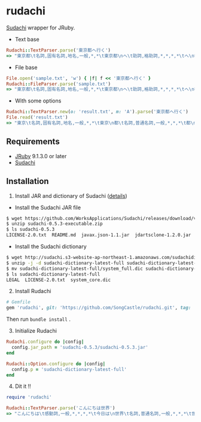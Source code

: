 # rudachi
[Sudachi](https://github.com/WorksApplications/Sudachi) wrapper for JRuby.

- Text base
```rb
Rudachi::TextParser.parse('東京都へ行く')
=> "東京都\t名詞,固有名詞,地名,一般,*,*\t東京都\nへ\t助詞,格助詞,*,*,*,*\tへ\n行く\t動詞,非自立可能,*,*,五段-カ行,終止形-一般\t行く\nEOS\n"
```

- File base
```rb
File.open('sample.txt', 'w') { |f| f << '東京都へ行く' }
Rudachi::FileParser.parse('sample.txt')
=> "東京都\t名詞,固有名詞,地名,一般,*,*\t東京都\nへ\t助詞,格助詞,*,*,*,*\tへ\n行く\t動詞,非自立可能,*,*,五段-カ行,終止形-一般\t行く\nEOS\n"
```

- With some options
```rb
Rudachi::TextParser.new(o: 'result.txt', m: 'A').parse('東京都へ行く')
File.read('result.txt')
=> "東京\t名詞,固有名詞,地名,一般,*,*\t東京\n都\t名詞,普通名詞,一般,*,*,*\t都\nへ\t助詞,格助詞,*,*,*,*\tへ\n行く\t動詞,非自立可能,*,*,五段-カ行,終止形-一般\t行く\nEOS\n"
```

## Requirements

- [JRuby](https://github.com/jruby/jruby) 9.1.3.0 or later
- [Sudachi](https://github.com/WorksApplications/Sudachi)

## Installation

1. Install JAR and dictionary of Sudachi ([details](https://github.com/WorksApplications/Sudachi/blob/develop/docs/tutorial.md#linux-%E3%81%AE%E5%A0%B4%E5%90%88))

- Install the Sudachi JAR file
```sh
$ wget https://github.com/WorksApplications/Sudachi/releases/download/v0.5.3/sudachi-0.5.3-executable.zip
$ unzip sudachi-0.5.3-executable.zip
$ ls sudachi-0.5.3
LICENSE-2.0.txt  README.md  javax.json-1.1.jar	jdartsclone-1.2.0.jar  licenses  sudachi-0.5.3.jar  sudachi.json  sudachi_fulldict.json
```

- Install the Sudachi dictionary
```sh
$ wget http://sudachi.s3-website-ap-northeast-1.amazonaws.com/sudachidict/sudachi-dictionary-latest-full.zip
$ unzip -j -d sudachi-dictionary-latest-full sudachi-dictionary-latest-full.zip
$ mv sudachi-dictionary-latest-full/system_full.dic sudachi-dictionary-latest-full/system_core.dic
$ ls sudachi-dictionary-latest-full
LEGAL  LICENSE-2.0.txt	system_core.dic
```

2. Install Rudachi

```rb
# Gemfile
gem 'rudachi', git: 'https://github.com/SongCastle/rudachi.git', tag: 'v1.0.0'
```

Then run `bundle install` .

3. Initialize Rudachi

```rb
Rudachi.configure do |config|
  config.jar_path = 'sudachi-0.5.3/sudachi-0.5.3.jar'
end

Rudachi::Option.configure do |config|
  config.p = 'sudachi-dictionary-latest-full'
end
```

4. Dit it !!

```rb
require 'rudachi'

Rudachi::TextParser.parse('こんにちは世界')
=> "こんにちは\t感動詞,一般,*,*,*,*\t今日は\n世界\t名詞,普通名詞,一般,*,*,*\t世界\nEOS\n"
```
